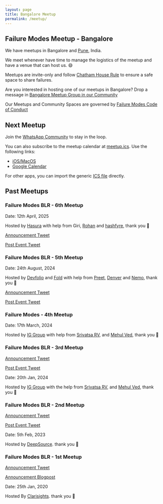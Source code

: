 ```yaml
---
layout: page
title: Bangalore Meetup
permalink: /meetup/
---
```


## Failure Modes Meetup - Bangalore

We have meetups in Bangalore and [Pune](/meetup-pune/), India.

We meet whenever  have time to manage the logistics of the meetup and have a venue that can host us. :smile:

Meetups are invite-only and follow [Chatham House Rule](https://en.wikipedia.org/wiki/Chatham_House_Rule) to ensure a safe space to share failures.

Are you interested in hosting one of our meetups in Bangalore? Drop a message in [Bangalore Meetup Group in our Community](https://chat.whatsapp.com/IhQ2ZnPRD5sCJ4E8myMBSN)

Our Meetups and Community Spaces are governed by [Failure Modes Code of Conduct](/coc/)

## Next Meetup

Join the [WhatsApp Community](https://chat.whatsapp.com/IQOeAnHctWu2FSbgZ0Brro) to stay in the loop.

You can also subscribe to the meetup calendar at [meetup.ics](/meetup.ics). Use the following links:

- [iOS/MacOS](webcal://failuremodes.dev/meetup.ics)
- [Google Calendar](https://calendar.google.com/calendar/u/0?cid=webcal%3A%2F%2Ffailuremodes.dev%2Fmeetup.ics)

For other apps, you can import the generic [ICS file](https://failuremodes.dev/meetup.ics) directly.

## Past Meetups

### Failure Modes BLR - 6th Meetup

Date: 12th April, 2025

Hosted by [Hasura](https://hasura.io/) with help from Giri, [Rohan](https://x.com/rohankmr414) and [hashfyre](https://x.com/hashfyre), thank you :bow:

[Announcement Tweet](https://x.com/electron0zero/status/1909229792609657059)

[Post Event Tweet](https://x.com/electron0zero/status/1911751130314346611)

### Failure Modes BLR - 5th Meetup

Date: 24th August, 2024

Hosted by [Devfolio](https://devfolio.co/) and [Fold](https://fold.money/) with help from [Preet](https://x.com/TmPreet), [Denver](https://x.com/denverjude) and [Nemo](https://x.com/captn3m0), thank you :bow:


[Announcement Tweet](https://x.com/electron0zero/status/1824449911334535678)

[Post Event Tweet](https://x.com/electron0zero/status/1827331996248346913)

### Failure Modes - 4th Meetup

Date: 17th March, 2024

Hosted by [IG Group](https://www.ig.com) with help from [Srivatsa RV](https://twitter.com/rv_srivatsa), and [Mehul Ved](https://twitter.com/mehulved), thank you :bow:

### Failure Modes BLR - 3rd Meetup

[Announcement Tweet](https://twitter.com/electron0zero/status/1746149250201715007)

[Post Event Tweet](https://twitter.com/electron0zero/status/1748708768316051680)

Date: 20th Jan, 2024

Hosted by [IG Group](https://www.ig.com) with the help from [Srivatsa RV](https://twitter.com/rv_srivatsa), and [Mehul Ved](https://twitter.com/mehulved), thank you :bow:

### Failure Modes BLR - 2nd Meetup

[Announcement Tweet](https://twitter.com/electron0zero/status/1620043535868366848?s=20)

[Post Event Tweet](https://twitter.com/electron0zero/status/1622261243368337408?s=20)

Date: 5th Feb, 2023

Hosted by [DeepSource](https://deepsource.com/). thank you :bow:

### Failure Modes BLR - 1st Meetup

[Announcement Tweet](https://twitter.com/electron0zero/status/1220285002329382912)

[Announcement Blogpost](https://web.archive.org/web/20201027065646/https://blog.clarisights.com/failure-modes-meetup/)

Date: 25th Jan, 2020

Hosted By [Clarisights](https://clarisights.com/). thank you :bow:

